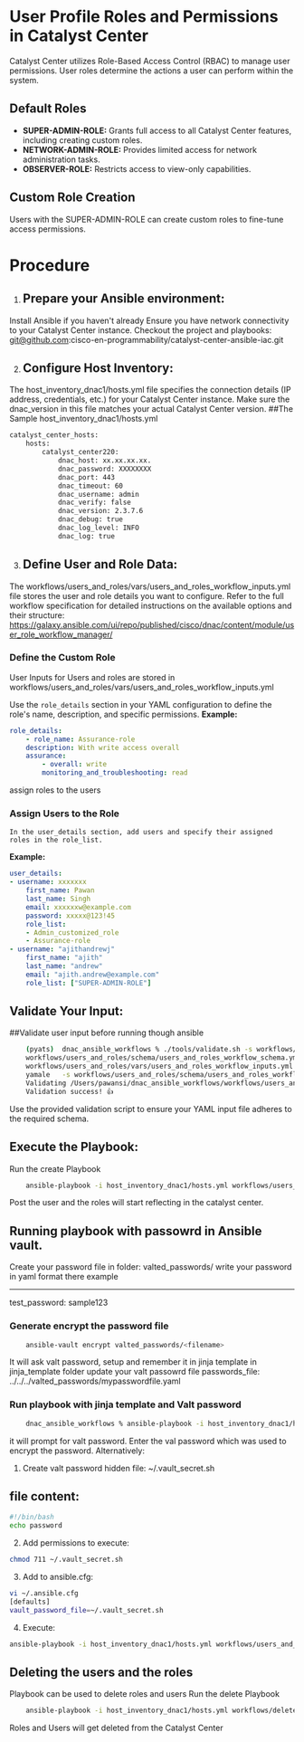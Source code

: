 # User Profile Roles and Permissions in Catalyst Center

Catalyst Center utilizes Role-Based Access Control (RBAC) to manage user permissions. User roles determine the actions a user can perform within the system.

## Default Roles

* **SUPER-ADMIN-ROLE:** Grants full access to all Catalyst Center features, including creating custom roles.
* **NETWORK-ADMIN-ROLE:** Provides limited access for network administration tasks.
* **OBSERVER-ROLE:** Restricts access to view-only capabilities.

## Custom Role Creation

Users with the SUPER-ADMIN-ROLE can create custom roles to fine-tune access permissions.

# Procedure
1. ## Prepare your Ansible environment:

Install Ansible if you haven't already
Ensure you have network connectivity to your Catalyst Center instance.
Checkout the project and playbooks: git@github.com:cisco-en-programmability/catalyst-center-ansible-iac.git

2. ## Configure Host Inventory:

The host_inventory_dnac1/hosts.yml file specifies the connection details (IP address, credentials, etc.) for your Catalyst Center instance.
Make sure the dnac_version in this file matches your actual Catalyst Center version.
##The Sample host_inventory_dnac1/hosts.yml

```bash
catalyst_center_hosts:
    hosts:
        catalyst_center220:
            dnac_host: xx.xx.xx.xx.
            dnac_password: XXXXXXXX
            dnac_port: 443
            dnac_timeout: 60
            dnac_username: admin
            dnac_verify: false
            dnac_version: 2.3.7.6
            dnac_debug: true
            dnac_log_level: INFO
            dnac_log: true
```
3. ## Define User and Role Data:
The workflows/users_and_roles/vars/users_and_roles_workflow_inputs.yml file stores the user and role details you want to configure.
Refer to the full workflow specification for detailed instructions on the available options and their structure: https://galaxy.ansible.com/ui/repo/published/cisco/dnac/content/module/user_role_workflow_manager/
### Define the Custom Role
User Inputs for Users and roles are stored in  workflows/users_and_roles/vars/users_and_roles_workflow_inputs.yml

Use the `role_details` section in your YAML configuration to define the role's name, description, and specific permissions.
   **Example:**
```yaml
role_details:
    - role_name: Assurance-role
    description: With write access overall
    assurance:
        - overall: write
        monitoring_and_troubleshooting: read
```
assign roles to the users
### Assign Users to the Role
    In the user_details section, add users and specify their assigned roles in the role_list.
   **Example:**
```yaml
user_details:
- username: xxxxxxx
    first_name: Pawan
    last_name: Singh
    email: xxxxxxw@example.com
    password: xxxxx@123!45
    role_list: 
    - Admin_customized_role
    - Assurance-role
- username: "ajithandrewj"
    first_name: "ajith"
    last_name: "andrew"
    email: "ajith.andrew@example.com"
    role_list: ["SUPER-ADMIN-ROLE"]
```


## Validate Your Input:
##Validate user input before running though ansible
```bash
    (pyats)  dnac_ansible_workflows % ./tools/validate.sh -s workflows/users_and_roles/schema/users_and_roles_workflow_schema.yml -d workflows/users_and_roles/vars/users_and_roles_workflow_inputs.yml                             
    workflows/users_and_roles/schema/users_and_roles_workflow_schema.yml
    workflows/users_and_roles/vars/users_and_roles_workflow_inputs.yml
    yamale   -s workflows/users_and_roles/schema/users_and_roles_workflow_schema.yml  workflows/users_and_roles/vars/users_and_roles_workflow_inputs.yml
    Validating /Users/pawansi/dnac_ansible_workflows/workflows/users_and_roles/vars/users_and_roles_workflow_inputs.yml...
    Validation success! 👍
```

Use the provided validation script to ensure your YAML input file adheres to the required schema.
## Execute the Playbook:
Run the create Playbook
```bash
    ansible-playbook -i host_inventory_dnac1/hosts.yml workflows/users_and_roles/playbook/users_and_roles_workflow_playbook.yml --e VARS_FILE_PATH=../vars/users_and_roles_workflow_inputs.yml -vvvv
```
Post the user and the roles will start reflecting in the catalyst center.

## Running playbook with passowrd in Ansible vault. 
Create your password file in folder: valted_passwords/<filename>
write your password in yaml format there example

---
test_password: sample123

### Generate encrypt the password file
```bash
    ansible-vault encrypt valted_passwords/<filename>
```
It will ask valt password, setup and remember it
in jinja template in jinja_template folder update your valt passowrd file
passwords_file: ../../../valted_passwords/mypasswordfile.yaml

### Run playbook with jinja template and Valt password
```bash
    dnac_ansible_workflows % ansible-playbook -i host_inventory_dnac1/hosts.yml workflows/users_and_roles/playbook/users_and_roles_workflow_playbook.yml --ask-vault-pass --e VARS_FILE_PATH=../jinja_template/template_users_and_roles_workflow_inputs.j2 -vvvv
```
it will prompt for valt password. Enter the val password which was used to encrypt the password. 
Alternatively:
1. Create valt password hidden file:
~/.vault_secret.sh

## file content:
```bash
#!/bin/bash
echo password
```
2. Add permissions to execute:
```bash
chmod 711 ~/.vault_secret.sh
```

3. Add to ansible.cfg: 
```bash
vi ~/.ansible.cfg
[defaults]
vault_password_file=~/.vault_secret.sh
```
4. Execute:
```bash
ansible-playbook -i host_inventory_dnac1/hosts.yml workflows/users_and_roles/playbook/users_and_roles_workflow_playbook.yml --e VARS_FILE_PATH=../vars/users_and_roles_workflow_jinja_input.yml  -vvvv
```

## Deleting the users and the roles
Playbook can be used to delete roles and users
Run the delete Playbook
```bash
    ansible-playbook -i host_inventory_dnac1/hosts.yml workflows/delete_users_and_roles/playbook/users_and_roles_workflow_playbook.yml --e VARS_FILE_PATH=../vars/users_and_roles_workflow_inputs.yml -vvvv
```
Roles and Users will get deleted from the Catalyst Center
